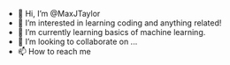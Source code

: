 - 👋 Hi, I’m @MaxJTaylor
- 👀 I’m interested in learning coding and anything related!
- 🌱 I’m currently learning basics of machine learning.
- 💞️ I’m looking to collaborate on ...
- 📫 How to reach me 

<!---
MaxJTaylor/MaxJTaylor is a ✨ special ✨ repository because its `README.md` (this file) appears on your GitHub profile.
You can click the Preview link to take a look at your changes.
--->
